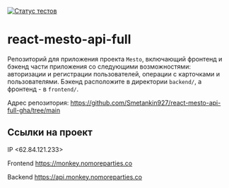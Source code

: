 [![Статус тестов](../../actions/workflows/tests.yml/badge.svg)](../../actions/workflows/tests.yml)

# react-mesto-api-full
Репозиторий для приложения проекта `Mesto`, включающий фронтенд и бэкенд части приложения со следующими возможностями: авторизации и регистрации пользователей, операции с карточками и пользователями. Бэкенд расположите в директории `backend/`, а фронтенд - в `frontend/`. 
  
Адрес репозитория: https://github.com/Smetankin927/react-mesto-api-full-gha/tree/main

## Ссылки на проект

IP <62.84.121.233>

Frontend https://monkey.nomoreparties.co

Backend https://api.monkey.nomoreparties.co
